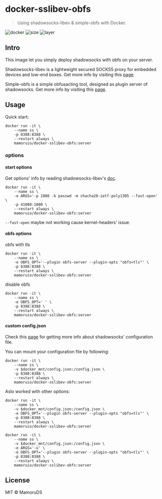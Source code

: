# docker-sslibev-obfs
> Using shadowsocks-libev & simple-obfs with Docker.

![docker](https://img.shields.io/docker/pulls/mamoruio/docker-sslibev-obfs.svg?style=flat-square) ![size](https://img.shields.io/microbadger/image-size/mamoruio/docker-sslibev-obfs/19528k1-server.svg?style=flat-square) ![layer](https://img.shields.io/microbadger/layers/mamoruio/docker-sslibev-obfs/19528k1-server.svg?style=flat-square)
## Intro
This image let you simply deploy shadowsocks with obfs on your server.  

Shadowsocks-libev is a lightweight secured SOCKS5 proxy for embedded devices and low-end boxes. Get more info by visiting this [page](https://github.com/shadowsocks/shadowsocks-libev).  

Simple-obfs is a simple obfusacting tool, designed as plugin server of shadowsocks. Get more info by visiting this [page](https://github.com/shadowsocks/simple-obfs).
## Usage
Quick start:
```shell
docker run -it \
    --name ss \
    -p 8388:8388 \
    --restart always \
    mamoruio/docker-sslibev-obfs:server
```
### options
#### start options
Get options' info by reading shadowsocks-libev's [doc](https://github.com/shadowsocks/shadowsocks-libev/blob/master/doc/ss-server.asciidoc).
```shell
docker run -it \
    --name ss \
    -e ARGS='-p 1080 -k passwd -m chacha20-ietf-poly1305 --fast-open' \
    -p 41080:1080 \
    --restart always \
    mamoruio/docker-sslibev-obfs:server
```
`--fast-open` maybe not working cause kernel-headers' issue.
#### obfs options
obfs with tls
```shell
docker run -it \
    --name ss \
    -e OBFS_OPT='--plugin obfs-server --plugin-opts "obfs=tls"' \
    -p 8388:8388 \
    --restart always \
    mamoruio/docker-sslibev-obfs:server
```
disable obfs  
```shell
docker run -it \
    --name ss \
    -e OBFS_OPT=' ' \
    -p 8388:8388 \
    --restart always \
    mamoruio/docker-sslibev-obfs:server
```
#### custom config.json
Check this [page](https://github.com/shadowsocks/shadowsocks/wiki/Configuration-via-Config-File) for getting more info about shadowsocks' configuration file.  

You can mount your configuration file by following:  
```shell
docker run -it \
    --name ss \
    -v $docker_mnt/config.json:/config.json \
    -p 8388:8388 \
    --restart always \
    mamoruio/docker-sslibev-obfs:server
```
Aslo worked with other options:  
```shell
docker run -it \
    --name ss \
    -v $docker_mnt/config.json:/config.json \
    -e OBFS_OPT='--plugin obfs-server --plugin-opts "obfs=tls"' \
    -p 8388:8388 \
    --restart always \
    mamoruio/docker-sslibev-obfs:server
```
```shell
docker run -it \
    --name ss \
    -v $docker_mnt/config.json:/config.json \
    -e ARGS='-u' \
    -e OBFS_OPT='--plugin obfs-server --plugin-opts "obfs=tls"' \
    -p 8388:8388 \
    --restart always \
    mamoruio/docker-sslibev-obfs:server
```
## License
MIT © MamoruDS
